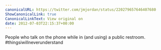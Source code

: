 ```yaml
---
canonicalURL: https://twitter.com/jmjordan/status/220279657646407680
ShowCanonicalLink: true
CanonicalLinkText: View original on
date: 2012-07-03T22:15:37+00:00
---
```

People who talk on the phone while in (and using) a public restroom. #thingsiwillneverunderstand